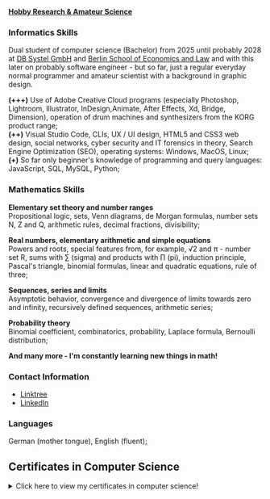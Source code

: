 **[Hobby Research & Amateur Science](https://cranjah-hobbyist-research.myportfolio.com/)**


### Informatics Skills

Dual student of computer science (Bachelor) from 2025 until probably 2028 at [DB Systel GmbH](https://www.dbsystel.de/dbsystel) and [Berlin School of Economics and Law](https://www.hwr-berlin.de/) and with this later on probably software engineer - but so far, just a regular everyday normal programmer and amateur scientist with a background in graphic design.

**(+++)** Use of Adobe Creative Cloud programs (especially Photoshop, Lightroom, Illustrator, InDesign,Animate, After Effects, Xd, Bridge, Dimension), operation of drum machines and synthesizers from the KORG product range;\
**(++)** Visual Studio Code, CLIs, UX / UI design, HTML5 and CSS3 web design, social networks, cyber security and IT forensics in theory, Search Engine Optimization (SEO), operating systems: Windows, MacOS, Linux;\
**(+)** So far only beginner's knowledge of programming and query languages: JavaScript, SQL, MySQL, Python;


### Mathematics Skills

**Elementary set theory and number ranges**\
Propositional logic, sets, Venn diagrams, de Morgan formulas, number sets N, Z and Q, arithmetic rules, decimal fractions, divisibility;

**Real numbers, elementary arithmetic and simple equations**\
Powers and roots, special features from, for example, √2 and π - number set R, sums with ∑ (sigma) and products with ∏ (pi), induction principle, Pascal's triangle, binomial formulas, linear and quadratic equations, rule of three;

**Sequences, series and limits**\
Asymptotic behavior, convergence and divergence of limits towards zero and infinity, recursively defined sequences, arithmetic series;

**Probability theory**\
Binomial coefficient, combinatorics, probability, Laplace formula, Bernoulli distribution;

**And many more - I'm constantly learning new things in math!**


### Contact Information

- [Linktree](https://linktr.ee/marcmichelmuench)
- [LinkedIn](https://www.linkedin.com/in/marcmichelmuench)


### Languages

German (mother tongue), English (fluent);


## Certificates in Computer Science

<details>
  <summary>Click here to view my certificates in computer science!</summary>
  <span>
    <img alt="Vocational Training in Graphic Design, Final Certificate v1" src="https://raw.githubusercontent.com/Cranjah/Cranjah/main/images/Certificates-IT-MMMuench-01.png" width="350">
  </span>
  <span>
    <img alt="Vocational Training in Graphic Design, Final Certificate v2" src="https://raw.githubusercontent.com/Cranjah/Cranjah/main/images/Certificates-IT-MMMuench-02.png" width="350">
  </span>
  <span>
    <img alt="Introduction to Linux by Linux Foundation via edX" src="https://raw.githubusercontent.com/Cranjah/Cranjah/main/images/Certificates-IT-MMMuench-03.png" width="350">
  </span>
  <span>
    <img alt="Introduction to Web Development by Microsoft Corporation via edX" src="https://raw.githubusercontent.com/Cranjah/Cranjah/main/images/Certificates-IT-MMMuench-04.png" width="350">
  </span>
  <span>
    <img alt="Introduction to Project Management by University of Adelaide via edX" src="https://raw.githubusercontent.com/Cranjah/Cranjah/main/images/Certificates-IT-MMMuench-05.png" width="350">
  </span>
  <span>
    <img alt="Introduction to Cyberwar, Surveillance and Security by University of Adelaide via edX" src="https://raw.githubusercontent.com/Cranjah/Cranjah/main/images/Certificates-IT-MMMuench-06.png" width="350">
  </span>
  <span>
    <img alt="Open Online Course on Fighting Cybercrime by Friedrich-Alexander-University" src="https://raw.githubusercontent.com/Cranjah/Cranjah/main/images/Certificates-IT-MMMuench-07.png" width="703">
  </span>
    <span>
    <img alt="Introduction to Programming with Python by Harvard University via edX" src="https://raw.githubusercontent.com/Cranjah/Cranjah/main/images/Certificates-IT-MMMuench-08.png" width="350">
  </span>
  <span>
    <img alt="Open Online Course 'Coding Foundations' via Sololearn" src="https://raw.githubusercontent.com/Cranjah/Cranjah/main/images/Certificates-IT-MMMuench-09.png" width="350">
  </span>
  <span>
    <img alt="Open Online Course 'Introduction to Python' via Sololearn" src="https://raw.githubusercontent.com/Cranjah/Cranjah/main/images/Certificates-IT-MMMuench-10.png" width="350">
  </span>
  <span>
    <img alt="Open Online Course 'Python Intermediate' via Sololearn" src="https://raw.githubusercontent.com/Cranjah/Cranjah/main/images/Certificates-IT-MMMuench-11.png" width="350">
  </span>
  <span>
    <img alt="Open Online Course 'Introduction to SQL' via Sololearn" src="https://raw.githubusercontent.com/Cranjah/Cranjah/main/images/Certificates-IT-MMMuench-12.png" width="350">
  </span>
  <span>
    <img alt="Open Online Course 'SQL Intermediate' via Sololearn" src="https://raw.githubusercontent.com/Cranjah/Cranjah/main/images/Certificates-IT-MMMuench-13.png" width="350">
  </span>
  <span>
    <img alt="Pre-College-Course on Computer Science by University of Würzburg" src="https://raw.githubusercontent.com/Cranjah/Cranjah/main/images/Certificates-IT-MMMuench-14.png" width="350">
  </span>
  <span>
    <img alt="Pre-College-Course on Mathematics by University of Würzburg" src="https://raw.githubusercontent.com/Cranjah/Cranjah/main/images/Certificates-IT-MMMuench-15.png" width="350">
  </span>
</details>
